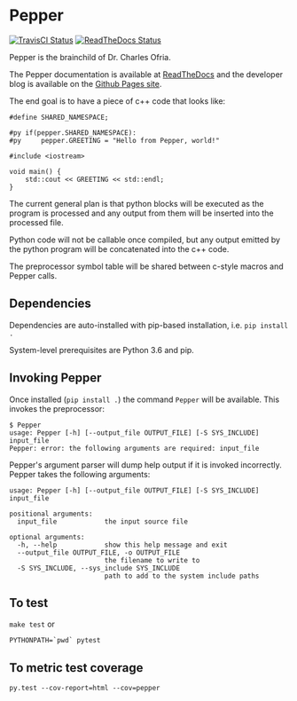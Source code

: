 # Pepper
[![TravisCI Status](https://api.travis-ci.org/devosoft/Pepper.svg?branch=master)](https://github.com/devosoft/Pepper/)
[![ReadTheDocs Status](https://readthedocs.org/projects/pepper/badge/?version=latest)](https://github.com/devosoft/Pepper/)

Pepper is the brainchild of Dr. Charles Ofria.

The Pepper documentation is available at [ReadTheDocs](http://pepper.readthedocs.io/en/latest/) and the developer blog is available on the [Github Pages site](https://devosoft.github.io/Pepper/).

The end goal is to have a piece of c++ code that looks like:

```
#define SHARED_NAMESPACE;

#py if(pepper.SHARED_NAMESPACE):
#py     pepper.GREETING = "Hello from Pepper, world!"

#include <iostream>

void main() {
    std::cout << GREETING << std::endl;
}
```

The current general plan is that python blocks will be executed as the program is processed and
any output from them will be inserted into the processed file.

Python code will not be callable once compiled, but any output emitted by the python program will be concatenated into the c++ code.

The preprocessor symbol table will be shared between c-style macros and Pepper calls.

## Dependencies

Dependencies are auto-installed with pip-based installation, i.e. `pip install .`

System-level prerequisites are Python 3.6 and pip.

## Invoking Pepper

Once installed (`pip install .`) the command `Pepper` will be available. This invokes the preprocessor:

```
$ Pepper
usage: Pepper [-h] [--output_file OUTPUT_FILE] [-S SYS_INCLUDE] input_file
Pepper: error: the following arguments are required: input_file
```

Pepper's argument parser will dump help output if it is invoked incorrectly. Pepper takes the following arguments:

```
usage: Pepper [-h] [--output_file OUTPUT_FILE] [-S SYS_INCLUDE] input_file

positional arguments:
  input_file            the input source file

optional arguments:
  -h, --help            show this help message and exit
  --output_file OUTPUT_FILE, -o OUTPUT_FILE
                        the filename to write to
  -S SYS_INCLUDE, --sys_include SYS_INCLUDE
                        path to add to the system include paths

```

## To test

`make test` or

 ```
 PYTHONPATH=`pwd` pytest
 ```

 ## To metric test coverage

 ```
 py.test --cov-report=html --cov=pepper
 ```